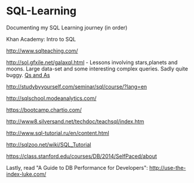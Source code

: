 # SQL-Learning

Documenting my SQL Learning journey (in order)


Khan Academy: Intro to SQL 

http://www.sqlteaching.com/ 

http://sol.gfxile.net/galaxql.html - Lessons involving stars,planets and moons. Large data-set and some interesting complex queries. Sadly quite buggy. [Qs and As](https://github.com/dennisswaine/SQL-Learning/blob/main/3GalaXQL_answers)

http://studybyyourself.com/seminar/sql/course/?lang=en

http://sqlschool.modeanalytics.com/

https://bootcamp.chartio.com/

http://www8.silversand.net/techdoc/teachsql/index.htm

http://www.sql-tutorial.ru/en/content.html

http://sqlzoo.net/wiki/SQL_Tutorial

https://class.stanford.edu/courses/DB/2014/SelfPaced/about

Lastly, read "A Guide to DB Performance for Developers": http://use-the-index-luke.com/
